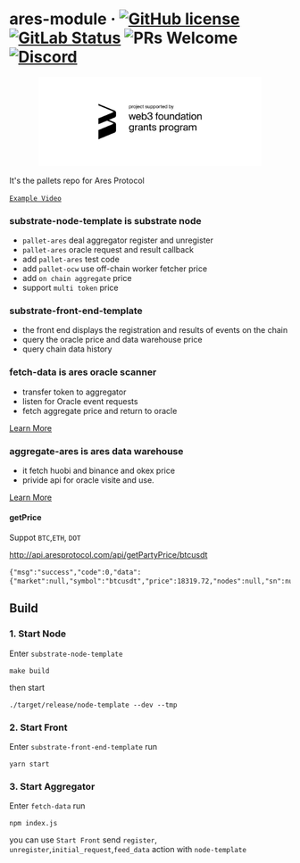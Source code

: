 # ares-module &middot; [![GitHub license](https://img.shields.io/badge/license-GPL3%2FApache2-blue)](#LICENSE) [![GitLab Status](https://gitlab.parity.io/parity/substrate/badges/master/pipeline.svg)](https://gitlab.parity.io/parity/substrate/pipelines) ![PRs Welcome](https://img.shields.io/badge/PRs-welcome-brightgreen.svg) [![Discord](https://img.shields.io/badge/discord-join%20chat-blue.svg)](https://discord.gg/gWGG63zJVk)

<p align="center">
<img src=./badge_black.svg width = 400>
</p>

It's the pallets repo for Ares Protocol 

[`Example Video`](https://www.youtube.com/watch?v=HlYhsHFKzJw&t)

### substrate-node-template is substrate node
   *  `pallet-ares` deal aggregator register and unregister
   *  `pallet-ares` oracle request and result callback 
   *   add `pallet-ares` test code 
   *   add `pallet-ocw` use off-chain worker fetcher price 
   *   add `on chain aggregate` price
   *   support `multi token` price

   
### substrate-front-end-template 
  * the front end displays the registration and results of events on the chain
  * query the oracle price and data warehouse price
  * query chain data history

### fetch-data is ares oracle scanner
  * transfer token to aggregator
  * listen for Oracle event requests
  * fetch aggregate price and return to oracle
  
  [Learn More](https://github.com/aresprotocols/ares-module/tree/main/fetch-data)


### aggregate-ares is ares data warehouse 
  * it fetch huobi and binance and okex price
  * privide api for oracle visite and use. 

[Learn More](https://github.com/aresprotocols/ares-module/tree/main/aggregate-ares)

#### getPrice
Suppot `BTC`,`ETH`, `DOT`

http://api.aresprotocol.com/api/getPartyPrice/btcusdt
```
{"msg":"success","code":0,"data":{"market":null,"symbol":"btcusdt","price":18319.72,"nodes":null,"sn":null,"systs":1607528442761,"ts":1607528442761}}
```

## Build

### 1. Start Node
Enter `substrate-node-template`
```
make build
```
then start
```
./target/release/node-template --dev --tmp
```

### 2. Start Front
Enter `substrate-front-end-template`
run
```
yarn start
```

### 3. Start Aggregator
Enter `fetch-data` run
```
npm index.js
```

you can use `Start Front` send `register`, `unregister`,`initial_request`,`feed_data` action with `node-template`
